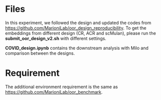 # Files
In this experiment, we followed the design and updated the codes from https://github.com/MarioniLab/oor_design_reproducibility. To get the embeddings from different design (CR, ACR and scMulan), please run the **submit_oor_design_v2.sh** with different settings.

 **COVID_design.ipynb** contains the downstream analysis with Milo and comparison between the designs.

# Requirement
The additional environment requirement is the same as https://github.com/MarioniLab/oor_benchmark.